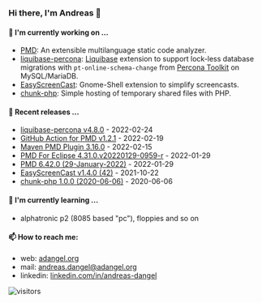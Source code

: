 ### Hi there, I'm Andreas 👋

#### 🔭 I'm currently working on ...

*   [PMD](https://github.com/pmd/pmd): An extensible multilanguage static code analyzer.
*   [liquibase-percona](https://github.com/liquibase/liquibase-percona): [Liquibase](https://github.com/liquibase/liquibase) extension to support lock-less database migrations with `pt-online-schema-change` from [Percona Toolkit](https://www.percona.com/doc/percona-toolkit/LATEST/index.html) on MySQL/MariaDB.
*   [EasyScreenCast](https://github.com/EasyScreenCast/EasyScreenCast): Gnome-Shell extension to simplify screencasts.
*   [chunk-php](https://github.com/adangel/chunk-php): Simple hosting of temporary shared files with PHP. 

#### 🚀 Recent releases ...

*   [liquibase-percona v4.8.0](https://github.com/liquibase/liquibase-percona/releases/tag/liquibase-percona-4.8.0) - 2022-02-24
*   [GitHub Action for PMD v1.2.1](https://github.com/pmd/pmd-github-action/releases/tag/v1.2.1) - 2022-02-19
*   [Maven PMD Plugin 3.16.0](https://github.com/apache/maven-pmd-plugin/releases/tag/maven-pmd-plugin-3.16.0) - 2022-02-15
*   [PMD For Eclipse 4.31.0.v20220129-0959-r](https://github.com/pmd/pmd-eclipse-plugin/releases/tag/4.31.0.v20220129-0959-r) - 2022-01-29
*   [PMD 6.42.0 (29-January-2022)](https://github.com/pmd/pmd/releases/tag/pmd_releases/6.42.0) - 2022-01-29
*   [EasyScreenCast v1.4.0 (42)](https://github.com/EasyScreenCast/EasyScreenCast/releases/tag/1.4.0) - 2021-10-22
*   [chunk-php 1.0.0 (2020-06-06)](https://github.com/adangel/chunk-php/releases/tag/1.0.0) - 2020-06-06

#### 🌱 I'm currently learning ...

*   alphatronic p2 (8085 based "pc"), floppies and so on

#### 📫 How to reach me:

*   web: [adangel.org](https://adangel.org)
*   mail: [andreas.dangel@adangel.org](mailto:andreas.dangel@adangel.org)
*   linkedin: [linkedin.com/in/andreas-dangel](https://www.linkedin.com/in/andreas-dangel)

![visitors](https://visitor-badge.glitch.me/badge?page_id=adangel.adangel)
